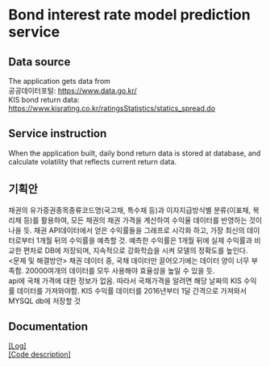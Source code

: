 # Bond interest rate model prediction service

## Data source
The application gets data from\
공공데이터포털: <https://www.data.go.kr/>\
KIS bond return data: <https://www.kisrating.co.kr/ratingsStatistics/statics_spread.do>

## Service instruction
When the application built, daily bond return data is stored at database, and calculate volatility that reflects current return data.

## 기획안
채권의 유가증권종목종류코드명(국고채, 특수채 등)과 이자지급방식별 분류(이표채, 복리채 등)를 활용하여, 
모든 채권의 채권 가격을 계산하여 수익율 데이터를 반영하는 것이 나을 듯. 
채권 API데이터에서 얻은 수익률들을 그래프로 시각화 하고, 가장 최신의 데이터로부터 1개월 뒤의 수익률을 예측할 것.
예측한 수익률은 1개월 뒤에 실제 수익률과 비교한 편차로 DB에 저장되며, 지속적으로 강화학습을 시켜 모델의 정확도를 높인다.\
<문제 및 해결방안>
채권 데이터 중, 국채 데이터만 끌어오기에는 데이터 양이 너무 부족함. 20000여개의 데이터를 모두 사용해야 효율성을 높일 수 있을 듯.\
api에 국채 가격에 대한 정보가 없음. 따라서 국채가격을 알려면 해당 날짜의 KIS 수익률 데이터를 가져와야함.
KIS 수익률 데이터를 2016년부터 1달 간격으로 가져와서 MYSQL db에 저장할 것

## Documentation
<a href="doc/log.md">[Log]</a>   
<a href="doc/code.md">[Code description]</a>   
